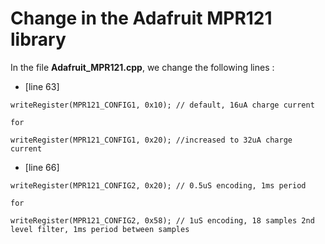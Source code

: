 # Change in the Adafruit MPR121 library


In the file **Adafruit_MPR121.cpp**, we change the following lines :

* [line 63]
```
writeRegister(MPR121_CONFIG1, 0x10); // default, 16uA charge current

for

writeRegister(MPR121_CONFIG1, 0x20); //increased to 32uA charge current
```

* [line 66]
```
writeRegister(MPR121_CONFIG2, 0x20); // 0.5uS encoding, 1ms period

for

writeRegister(MPR121_CONFIG2, 0x58); // 1uS encoding, 18 samples 2nd level filter, 1ms period between samples
```